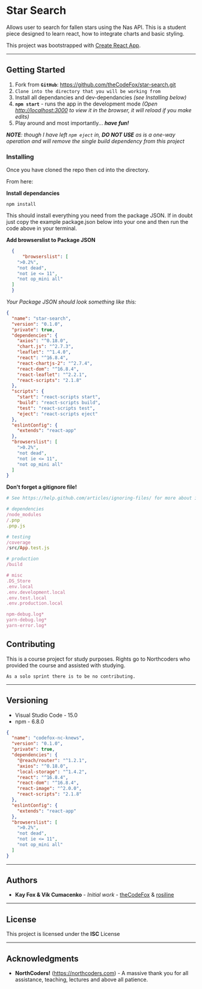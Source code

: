 # **Star Search**
Allows user to search for fallen stars using the Nas API. This is a student piece designed to learn react, how to integrate charts and basic styling.

This project was bootstrapped with [Create React App](https://github.com/facebook/create-react-app).

***

## **Getting Started**
1. Fork from **`GitHub`**: https://github.com/theCodeFox/star-search.git
2. `Clone into the directory that you will be working from`
3. Install all dependancies and dev-dependancies *(see Installing below)*
4. **`npm start`** - runs the app in the development mode *(Open [http://localhost:3000](http://localhost:3000) to view it in the browser, it will reload if you make edits)*
5. Play around and most importantly... **_have fun!_**

***NOTE**: though I have left `npm eject` in, **DO NOT USE** as is a one-way operation and will remove the single build dependency from this project*

### **Installing**

Once you have cloned the repo then cd into the directory. 

From here:

**Install dependancies**

```
npm install
```

This should install everything you need from the package JSON. If in doubt just copy the example package.json below into your one and then run the code above in your terminal.

**Add browserslist to Package JSON**

```JSON
  {
      "browserslist": [
    ">0.2%",
    "not dead",
    "not ie <= 11",
    "not op_mini all"
  ]
  }
```

*Your Package JSON should look something like this:*

```JSON
{
  "name": "star-search",
  "version": "0.1.0",
  "private": true,
  "dependencies": {
    "axios": "^0.18.0",
    "chart.js": "^2.7.3",
    "leaflet": "^1.4.0",
    "react": "^16.8.4",
    "react-chartjs-2": "^2.7.4",
    "react-dom": "^16.8.4",
    "react-leaflet": "^2.2.1",
    "react-scripts": "2.1.8"
  },
  "scripts": {
    "start": "react-scripts start",
    "build": "react-scripts build",
    "test": "react-scripts test",
    "eject": "react-scripts eject"
  },
  "eslintConfig": {
    "extends": "react-app"
  },
  "browserslist": [
    ">0.2%",
    "not dead",
    "not ie <= 11",
    "not op_mini all"
  ]
}
```

**Don't forget a gitignore file!**

```ruby
# See https://help.github.com/articles/ignoring-files/ for more about ignoring files.

# dependencies
/node_modules
/.pnp
.pnp.js

# testing
/coverage
/src/App.test.js

# production
/build

# misc
.DS_Store
.env.local
.env.development.local
.env.test.local
.env.production.local

npm-debug.log*
yarn-debug.log*
yarn-error.log*
```

## **Contributing**

This is a course project for study purposes. Rights go to Northcoders who provided the course and assisted with studying.

`As a solo sprint there is to be no contributing.`
***
## **Versioning**
* Visual Studio Code - 15.0
* npm - 6.8.0

```json
{
  "name": "codefox-nc-knews",
  "version": "0.1.0",
  "private": true,
  "dependencies": {
    "@reach/router": "^1.2.1",
    "axios": "^0.18.0",
    "local-storage": "^1.4.2",
    "react": "^16.8.4",
    "react-dom": "^16.8.4",
    "react-image": "^2.0.0",
    "react-scripts": "2.1.8"
  },
  "eslintConfig": {
    "extends": "react-app"
  },
  "browserslist": [
    ">0.2%",
    "not dead",
    "not ie <= 11",
    "not op_mini all"
  ]
}
```
***
## **Authors**

* **Kay Fox & Vik Cumacenko** - *Initial work* - [theCodeFox](https://github.com/theCodeFox) & [rosiline](https://github.com/rosiline)
***
## **License**

This project is licensed under the **ISC** License
***
## **Acknowledgments**

* **NorthCoders!** (https://northcoders.com) - A massive thank you for all assistance, teaching, lectures and above all patience.